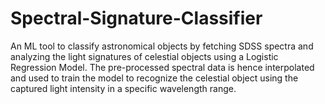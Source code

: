 # Spectral-Signature-Classifier
An ML tool to classify astronomical objects by fetching SDSS spectra and analyzing the light signatures of celestial objects using a Logistic Regression Model. The pre-processed spectral data is hence interpolated and used to train the model to recognize the celestial object using the captured light intensity in a specific wavelength range.

